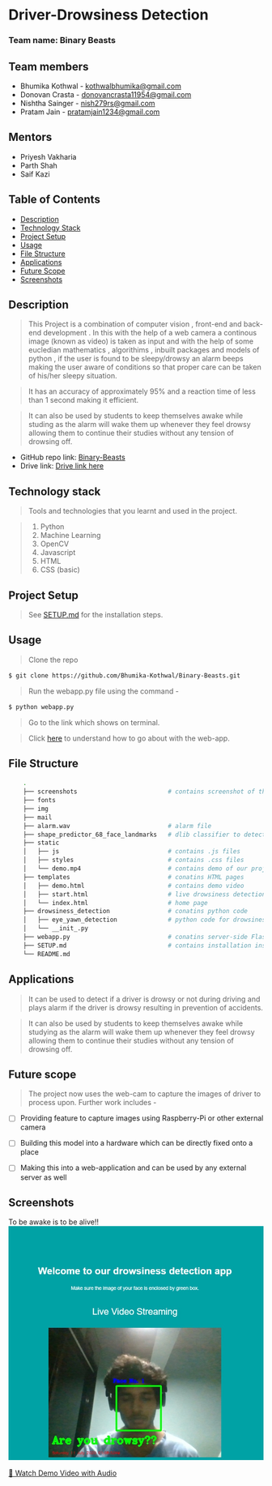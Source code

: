 # Driver-Drowsiness Detection

### Team name: Binary Beasts

## Team members
* Bhumika Kothwal - kothwalbhumika@gmail.com
* Donovan Crasta - donovancrasta11954@gmail.com
* Nishtha Sainger - nish279rs@gmail.com
* Pratam Jain - pratamjain1234@gmail.com

## Mentors
* Priyesh Vakharia
* Parth Shah
* Saif Kazi

<!-- TABLE OF CONTENTS -->
## Table of Contents

* [Description](#description)
* [Technology Stack](#technology-stack)
* [Project Setup](#project-setup)
* [Usage](#usage)
* [File Structure](#file-structure)
* [Applications](#applications)
* [Future Scope](#future-scope)
* [Screenshots](#screenshots)
    
        
## Description
> This Project is a combination of computer vision , front-end and back-end development . In this with the help of a web camera a continous image (known as video) 
is taken as input and with the help of some  eucledian mathematics , algorithims , inbuilt packages and models of python , if the user is found to be sleepy/drowsy an alarm beeps making the user aware of conditions so that proper care can be taken of his/her sleepy situation. 

> It has an accuracy of approximately 95% and a reaction time of less than 1 second making it efficient.    

> It can also be used by students to keep themselves awake while studing as the alarm will wake them up whenever they feel drowsy allowing them to continue their studies without any tension of drowsing off.
    
        
* GitHub repo link: [Binary-Beasts](https://github.com/Bhumika-Kothwal/Binary-Beasts)
* Drive link: [Drive link here](https://drive.google.com/)
    
        
## Technology stack

> Tools and technologies that you learnt and used in the project.

> 1. Python
> 2. Machine Learning
> 3. OpenCV
> 4. Javascript
> 5. HTML
> 6. CSS (basic)
    
        
## Project Setup
> See [SETUP.md](https://github.com/Bhumika-Kothwal/Binary-Beasts/blob/master/SETUP.md) for the installation steps.
    
        
## Usage
> Clone the repo
```sh
$ git clone https://github.com/Bhumika-Kothwal/Binary-Beasts.git
``` 
> Run the webapp.py file using the command -
```sh
$ python webapp.py
```
> Go to the link which shows on terminal.   
    
> Click [here](https://youtu.be/ZoMORe_yvnk) to understand how to go about with the web-app.  
    
        
## File Structure   
```sh
    .  
    ├── screenshots                         # contains screenshot of the project
    ├── fonts 
    ├── img 
    ├── mail 
    ├── alarm.wav                           # alarm file
    ├── shape_predictor_68_face_landmarks   # dlib classifier to detect facial landmarks
    ├── static                   
    │   ├── js                              # contains .js files    
    │   ├── styles                          # contains .css files       
    │   └── demo.mp4                        # contains demo of our project          
    ├── templates                           # conatins HTML pages  
    │   ├── demo.html                       # contains demo video
    │   ├── start.html                      # live drowsiness detection page
    │   └── index.html                      # home page
    ├── drowsiness_detection                # conatins python code    
    │   ├── eye_yawn_detection              # python code for drowsiness detection
    │   └── __init_.py       
    ├── webapp.py                           # conatins server-side Flask code   
    ├── SETUP.md                            # contains installation instructions of different modules
    └── README.md                          
``` 
    
        
## Applications
> It can be used to detect if a driver is drowsy or not during driving and plays alarm if the driver is drowsy resulting in prevention of accidents.  
  
> It can also be used by students to keep themselves awake while studying as the alarm will wake them up whenever they feel drowsy allowing them to continue their studies without any tension of drowsing off.
    
        
## Future scope
> The project now uses the web-cam to capture the images of driver to process upon. Further work includes -
- [ ] Providing feature to capture images using Raspberry-Pi or other external camera
- [ ] Building this model into a hardware which can be directly fixed onto a place  
- [ ] Making this into a web-application and can be used by any external server as well

    
        
## Screenshots
To be awake is to be alive!!
![Screenshot](https://github.com/Bhumika-Kothwal/Binary-Beasts/blob/master/screenshots/drowsiness.jpeg)
        
[🎥 Watch Demo Video with Audio](screenshots/demo.mp4)

